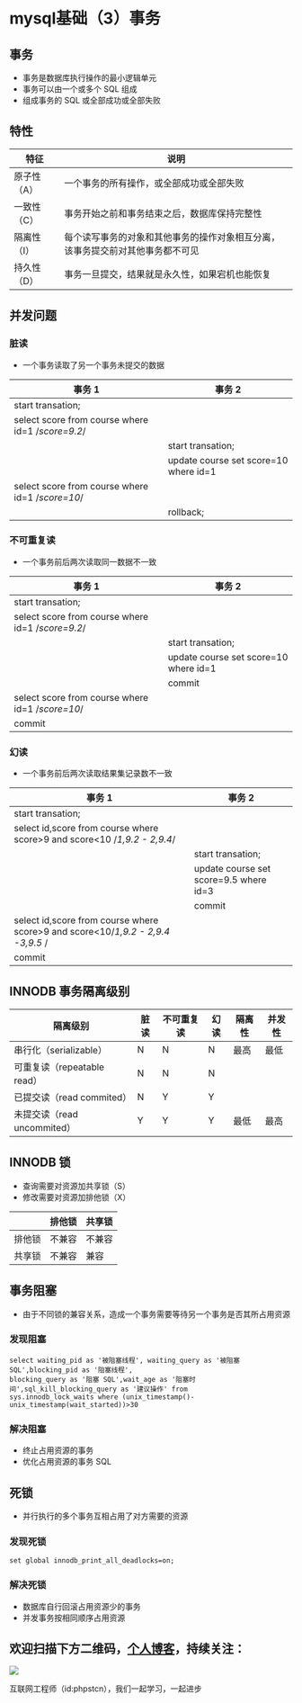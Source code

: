 # mysql基础（3）事务

## 事务

- 事务是数据库执行操作的最小逻辑单元
- 事务可以由一个或多个 SQL 组成
- 组成事务的 SQL 或全部成功或全部失败

## 特性

|特征|说明|
|----- |-----|
|原子性（A）|一个事务的所有操作，或全部成功或全部失败|
|一致性（C）|事务开始之前和事务结束之后，数据库保持完整性
|隔离性（I）|每个读写事务的对象和其他事务的操作对象相互分离，该事务提交前对其他事务都不可见
|持久性（D）|事务一旦提交，结果就是永久性，如果宕机也能恢复

## 并发问题

### 脏读

- 一个事务读取了另一个事务未提交的数据

|事务 1|事务 2|
|----- |-----|
|start transation;| |
|select score from course where id=1 /*score=9.2*/| |
| |start transation;|
| |update course set score=10 where id=1|
|select score from course where id=1 /*score=10*/| |
||rollback; |

### 不可重复读

- 一个事务前后两次读取同一数据不一致

|事务 1|事务 2|
|----- |-----|
|start transation;| |
|select score from course where id=1 /*score=9.2*/| |
| |start transation;|
| |update course set score=10 where id=1|
| |commit|
|select score from course where id=1 /*score=10*/| |
|commit||

### 幻读

- 一个事务前后两次读取结果集记录数不一致

|事务 1|事务 2|
|----- |-----|
|start transation;| |
|select id,score from course where score>9 and score<10 /*1,9.2 - 2,9.4*/| |
| |start transation;|
| |update course set score=9.5 where id=3|
| |commit|
|select id,score from course where score>9 and score<10/*1,9.2 - 2,9.4 -3,9.5* /| |
|commit||

## INNODB 事务隔离级别

|隔离级别|脏读|不可重复读|幻读|隔离性|并发性|
|----- |-----|-----|-----|-----|-----|
|串行化（serializable） |N|N|N|最高|最低|
|可重复读（repeatable read） |N|N|N|||
|已提交读（read commited） |N|Y|Y|||
|未提交读（read uncommited） |Y|Y|Y|最低|最高|

## INNODB 锁

- 查询需要对资源加共享锁（S）
- 修改需要对资源加排他锁（X）

| |排他锁|共享锁|
|----- |----- |-----|
|排他锁 |不兼容 |不兼容|
|共享锁 |不兼容 |兼容|

## 事务阻塞

- 由于不同锁的兼容关系，造成一个事务需要等待另一个事务是否其所占用资源

### 发现阻塞

```mysql
select waiting_pid as '被阻塞线程', waiting_query as '被阻塞 SQL',blocking_pid as '阻塞线程',
blocking_query as '阻塞 SQL',wait_age as '阻塞时间',sql_kill_blocking_query as '建议操作' from
sys.innodb_lock_waits where (unix_timestamp()-unix_timestamp(wait_started))>30
```

### 解决阻塞

- 终止占用资源的事务
- 优化占用资源的事务 SQL

## 死锁

- 并行执行的多个事务互相占用了对方需要的资源

### 发现死锁

```
set global innodb_print_all_deadlocks=on;
```

### 解决死锁

- 数据库自行回滚占用资源少的事务
- 并发事务按相同顺序占用资源

## 欢迎扫描下方二维码，[个人博客](https://www.phpst.cn)，持续关注：

![](https://ww1.sinaimg.cn/large/a616b9a4gy1g4xzv954a4j20760763yo.jpg)

互联网工程师（id:phpstcn），我们一起学习，一起进步
